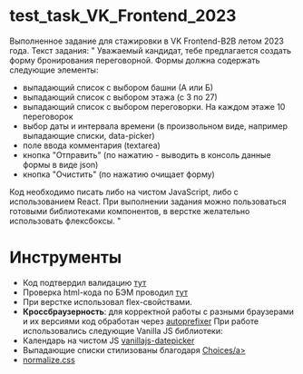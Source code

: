 # test_task_VK_Frontend_2023
Выполненное задание для стажировки в VK Frontend-B2B летом 2023 года. Текст задания: 
"
Уважаемый кандидат, тебе предлагается создать форму бронирования переговорной.
Формы должна содержать следующие элементы:
* выпадающий список с выбором башни (А или Б)
* выпадающий список с выбором этажа (с 3 по 27)
* выпадающий список с выбором переговорки. На каждом этаже 10 переговорок
* выбор даты и интервала времени (в произвольном виде, например выпадающие списки, data-picker)
* поле ввода комментария (textarea)
* кнопка "Отправить" (по нажатию - выводить в консоль данные формы в виде json)
* кнопка "Очистить" (по нажатию очищает форму)

Код необходимо писать либо на чистом JavaScript, либо с использованием React.
При выполнении задания можно пользоваться готовыми библиотеками компонентов, в верстке желательно использовать флексбоксы.
"

# Инструменты
* Код подтвердил валидацию <a href="https://validator.w3.org/" target="_blank">тут</a> 
* Проверка html-кода по БЭМ проводил <a href="https://yoksel.github.io/html-tree/" target="_blank">тут</a>
* При верстке использовал flex-свойствами.
* <strong>Кроссбраузерность</strong>: для корректной работы с разными браузерами и их версиями код обработан через <a href="https://autoprefixer.github.io/ru/" target="_blank">autoprefixer</a> 
При работе использовались следующие Vanilla JS библиотеки:
* Календарь на чистом JS <a href="https://mymth.github.io/vanillajs-datepicker/#/" target="_blank">vanillajs-datepicker</a>
* Выпадающие списки стилизованы благодаря <a href="https://github.com/Choices-js/Choices/blob/master/README.md" target="_blank">Choices/a>
* <a href="https://cdnjs.com/libraries/normalize" target="_blank">normalize.css</a>
